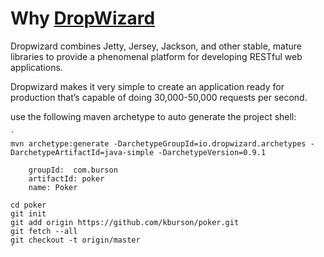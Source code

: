 # Why [DropWizard](http://dropwizard.github.io/dropwizard/0.9.1/docs/index.html)


Dropwizard combines Jetty, Jersey, Jackson, and other stable, mature libraries to provide a phenomenal platform for developing RESTful web applications.

Dropwizard makes it very simple to create an application ready for production that’s capable of doing 30,000-50,000 requests per second. 


use the following maven archetype to auto generate the project shell:

    `
    mvn archetype:generate -DarchetypeGroupId=io.dropwizard.archetypes -DarchetypeArtifactId=java-simple -DarchetypeVersion=0.9.1
    
        groupId:  com.burson
        artifactId: poker
        name: Poker
    
    cd poker
    git init
    git add origin https://github.com/kburson/poker.git
    git fetch --all
    git checkout -t origin/master
    `
    

